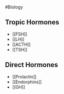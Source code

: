 #Biology
## Tropic Hormones
* [[FSH]]
* [[LH]]
* [[ACTH]]
* [[TSH]]
## Direct Hormones
* [[Prolactin]]
* [[Endorphins]]
* [[GH]]